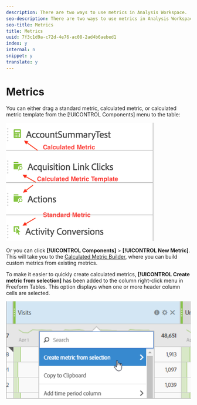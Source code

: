 ```yaml
---
description: There are two ways to use metrics in Analysis Workspace.
seo-description: There are two ways to use metrics in Analysis Workspace.
seo-title: Metrics
title: Metrics
uuid: 7f3c1d9a-c72d-4e76-ac08-2ad4b6aebed1
index: y
internal: n
snippet: y
translate: y
---
```


# Metrics

You can either drag a standard metric, calculated metric, or calculated metric template from the [!UICONTROL  Components] menu to the table: 

![](assets/metrics_icons.png) 

Or you can click **[!UICONTROL  Components]** > **[!UICONTROL  New Metric]**. This will take you to the [ Calculated Metric Builder](https://marketing.adobe.com/resources/help/en_US/analytics/calcmetrics/), where you can build custom metrics from existing metrics. 

To make it easier to quickly create calculated metrics, **[!UICONTROL  Create metric from selection]** has been added to the column right-click menu in Freeform Tables. This option displays when one or more header column cells are selected. 

![](assets/calc_metrics.png) 
